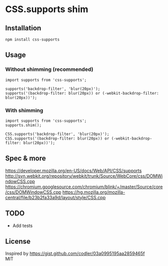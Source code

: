 # CSS.supports shim

## Installation
```
npm install css-supports
```

## Usage
### Without shimming (recommended)
```
import supports from 'css-supports';

supports('backdrop-filter', 'blur(20px)');
supports('(backdrop-filter: blur(20px)) or (-webkit-backdrop-filter: blur(20px))');
```

### With shimming
```
import supports from 'css-supports';
supports.shim();

CSS.supports('backdrop-filter', 'blur(20px)');
CSS.supports('(backdrop-filter: blur(20px)) or (-webkit-backdrop-filter: blur(20px))');
```

## Spec & more
https://developer.mozilla.org/en-US/docs/Web/API/CSS/supports
http://svn.webkit.org/repository/webkit/trunk/Source/WebCore/css/DOMWindowCSS.cpp
https://chromium.googlesource.com/chromium/blink/+/master/Source/core/css/DOMWindowCSS.cpp
https://hg.mozilla.org/mozilla-central/file/b23b2fa33a9d/layout/style/CSS.cpp

## TODO
- Add tests

## License
Inspired by https://gist.github.com/codler/03a0995195aa2859465f  
MIT
